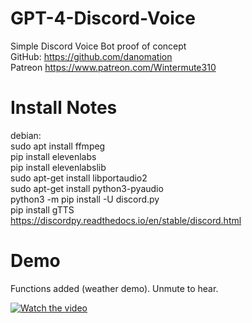 # GPT-4-Discord-Voice
  Simple Discord Voice Bot proof of concept  
  GitHub: https://github.com/danomation  
  Patreon https://www.patreon.com/Wintermute310  
  
# Install Notes
debian:  
    sudo apt install ffmpeg  
    pip install elevenlabs  
    pip install elevenlabslib  
    sudo apt-get install libportaudio2  
    sudo apt-get install python3-pyaudio  
    python3 -m pip install -U discord.py  
    pip install gTTS  
    https://discordpy.readthedocs.io/en/stable/discord.html  

# Demo 
Functions added (weather demo). Unmute to hear.  

[![Watch the video](https://i.imgur.com/wSXAL47.png)](https://youtu.be/lEyjm0AIPV4)   

